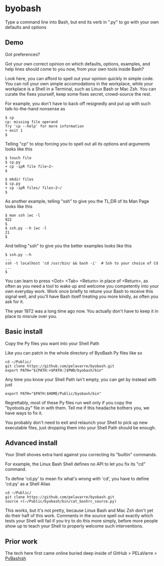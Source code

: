 # byobash
Type a command line into Bash,
but end its verb in ".py" to go with your own defaults and options

## Demo

Got preferences?

Got your own correct opinion on which defaults, options, examples, and help lines
should come to you now, from your own tools inside Bash?

Look here, you can afford to spell out your opinion quickly in simple code.
You can roll your own simple accomodations in the workplace,
while your workplace is a Shell in a Terminal, such as Linux Bash or Mac Zsh.
You can curate the fixes yourself, keep some fixes secret, crowd-source the rest.

For example, you don't have to back off resignedly and
put up with such talk-to-the-hand nonsense as

    $ cp
    cp: missing file operand
    Try 'cp --help' for more information
    + exit 1
    $

Telling "cp" to stop forcing you to spell out all its options and arguments
looks like this

    $ touch file
    $ cp.py
    + cp -ipR file file~2~
    $

    $ mkdir files
    $ cp.py
    + cp -ipR files/ files~2~/
    $

As another example, telling "ssh" to give you the TL;DR of its Man Page
looks like this

    $ man ssh |wc -l
    922
    $
    $ ssh.py --h |wc -l
    21
    $

And telling "ssh" to give you the better examples
looks like this

    $ ssh.py --h
    ...
    ssh -t localhost 'cd /usr/bin/ && bash -i'  # Ssh to your choice of Cd
    ...
    $

You can learn to press \<Dot\> \<Tab\> \<Return\> in place of \<Return\>,
as often as you need a tool to wake up and welcome you competently
into your own everyday work.
Work once briefly to retune your Bash to receive this signal well, and
you'll have Bash itself treating you more kindly, as often you ask for it.

The year 1972 was a long time ago now.
You actually don't have to keep it in place to misrule over you.

## Basic install

Copy the Py files you want into your Shell Path

Like you can patch in the whole directory of ByoBash Py files like so

    cd ~/Public/
    git clone https://github.com/pelavarre/byobash.git
    export PATH="${PATH:+$PATH:}$PWD/byobash/bin"

Any time you know your Shell Path isn't empty, you can get by instead with just

    export PATH="$PATH:$HOME/Public/byobash/bin"

Regrettably,
most of these Py files run well only if you copy the "byotools.py" file in with them.
Tell me if this headache bothers you, we have ways to fix it.

You probably don't need to
exit and relaunch your Shell to pick up new executable files,
just dropping them into your Shell Path should be enough.

## Advanced install

Your Shell shoves extra hard against you correcting its "builtin" commands.

For example, the Linux Bash Shell defines no API to let you fix its "cd" command.

To define 'cd.py' to mean fix what's wrong with 'cd',
you have to define 'cd.py' as a Shell Alias

    cd ~/Public/
    git clone https://github.com/pelavarre/byobash.git
    source <(~/Public/byobash/bin/cat_bashrc_source.py)

This works, but it's not pretty, because
Linux Bash and Mac Zsh don't yet do their half of this work.
Comments in the source spell out exactly which tests your Shell will fail
if you try to do this more simply,
before more people show up to teach your Shell to properly welcome such interventions.

## Prior work

The tech here first came online buried deep inside of
GitHub > PELaVarre > [PyBashish](https://github.com/pelavarre/pybashish)
